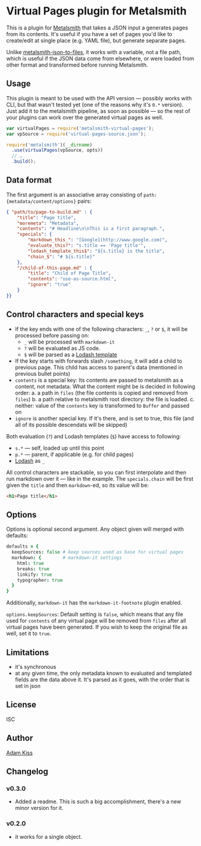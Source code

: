 # Virtual Pages plugin for Metalsmith

This is a plugin for [Metalsmith][] that takes a JSON input a generates pages from its contents. It's useful if you have a set of pages you'd like to create/edit at single place (e.g. YAML file), but generate separate pages.

Unlike [metalsmith-json-to-files][], it works with a variable, not a file path, which is useful if the JSON data come from elsewhere, or were loaded from other format and transformed before running Metalsmith.

[metalsmith]: http://metalsmith.io
[metalsmith-json-to-files]: https://www.npmjs.com/package/metalsmith-json-to-files

##  Usage

This plugin is meant to be used with the API version — possibly works with CLI, but that wasn't tested yet (one of the reasons why it's `0.*` version). Just add it to the metalsmith pipeline, as soon as possible — so the rest of your plugins can work over the generated virtual pages as well.

```js
var virtualPages = require('metalsmith-virtual-pages');
var vpSource = require('virtual-pages-source.json');

require('metalsmith')(__dirname)
  .use(virtualPages(vpSource, opts))
  // …
  .build();
```

## Data format

The first argument is an associative array consisting of `path: {metadata/content/options}` pairs:

``` json
{ "path/to/page-to-build.md" : {
    "title": "Page title",
    "moremeta": "Metadata",
    "contents": "# Headline\n\nThis is a first paragraph.",
    "specials": {
        "markdown_this_": "[Google](http://www.google.com)",
        "evaluate_this?": "s.title == 'Page title'",
        "lodash_template_this$": "${s.title} is the title",
        "chain_$": "# ${s.title}"
    },
    "/child-of-this-page.md" : {
        "title": "Child of Page Title",
        "contents": "use-as-source.html",
        "ignore": "true"
    }
}}
```

## Control characters and special keys

* If the key ends with one of the following characters: `_`, `?` or `$`, it will be processed before passing on:
  * `_` will be processed with `markdown-it`
  * `?` will be evaluated as JS code.
  * `$` will be parsed as a [Lodash template](https://lodash.com/docs#template)
* If the key starts with forwards slash `/something`, it will add a child to previous page. This child has access to parent's data (mentioned in previous bullet points)
* `contents` is a special key: Its contents are passed to metalsmith as a content, not metadata. What the content might be is decided in following order:
  a. a path in `files` (the file contents is copied and removed from `files`)
  b. a path relative to metalsmith root directory: the file is loaded.
  c. neither: value of the `contents` key is transformed to `Buffer` and passed on
* `ignore` is another special key. If it's there, and is set to true, this file (and all of its possible descendats will be skipped)

Both evaluation (`?`) and Lodash templates (`$`) have access to following:
* `s.*` — self, loaded up until this point
* `p.*` — parent, if applicable (e.g. for child pages)
* [Lodash](https://lodash.com) as `_`

All control characters are stackable, so you can first interpolate and then run markdown over it — like in the example. The `specials.chain` will be first given the `title` and then `markdown`-ed, so its value will be:

``` html
<h1>Page title</h1>
```

## Options

Options is optional second argument. Any object given will merged with defaults:

``` coffeescript
defaults = {
  keepSources: false # keep sources used as base for virtual pages
  markdown: {        # markdown-it settings
    html: true
    breaks: true
    linkify: true
    typographer: true
  }
}
```

Additionally, `markdown-it` has the `markdown-it-footnote` plugin enabled.

`options.keepSources`: Default setting is `false`, which means that any file used for `contents` of any virtual page will be removed from `files` after all virtual pages have been generated. If you wish to keep the original file as well, set it to `true`.

## Limitations

- it's synchronous
- at any given time, the only metadata known to evaluated and templated fields are the data above it. It's parsed as it goes, with the order that is set in json

## License

ISC

## Author
[Adam Kiss](http://adamkiss.com)

## Changelog

### v0.3.0
- Added a readme. This is such a big accomplishment, there's a new minor version for it.

### v0.2.0
- it works for a single object.